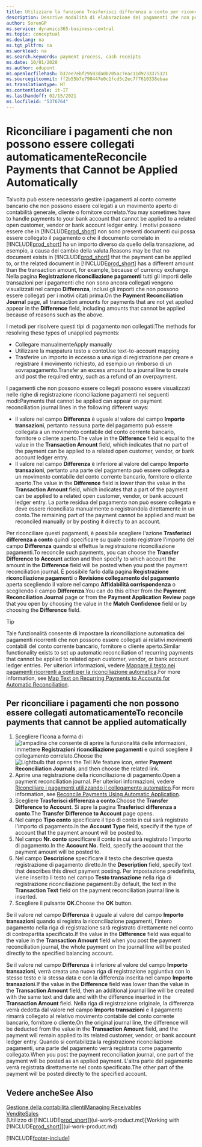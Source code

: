 ```yaml
---
title: Utilizzare la funzione Trasferisci differenza a conto per riconciliare i pagamenti
description: Descrive modalità di elaborazione dei pagamenti che non possono essere collegati a un documento, ad esempio, quando un tasso di cambio comporta una differenza negli importi.
author: SorenGP
ms.service: dynamics365-business-central
ms.topic: conceptual
ms.devlang: na
ms.tgt_pltfrm: na
ms.workload: na
ms.search.keywords: payment process, cash receipts
ms.date: 10/01/2020
ms.author: edupont
ms.openlocfilehash: b37ee7ebf29503da0b205ac7eac11d9233375321
ms.sourcegitcommit: ff2b55b7e790447e0c1fcd5c2ec7f7610338ebaa
ms.translationtype: HT
ms.contentlocale: it-IT
ms.lasthandoff: 02/15/2021
ms.locfileid: "5376764"
---
```

# <a name="reconcile-payments-that-cannot-be-applied-automatically"></a><span data-ttu-id="61faa-103">Riconciliare i pagamenti che non possono essere collegati automaticamente</span><span class="sxs-lookup"><span data-stu-id="61faa-103">Reconcile Payments that Cannot be Applied Automatically</span></span>
<span data-ttu-id="61faa-104">Talvolta può essere necessario gestire i pagamenti al conto corrente bancario che non possono essere collegati a un movimento aperto di contabilità generale, cliente o fornitore correlato.</span><span class="sxs-lookup"><span data-stu-id="61faa-104">You may sometimes have to handle payments to your bank account that cannot be applied to a related open customer, vendor or bank account ledger entry.</span></span> <span data-ttu-id="61faa-105">I motivi possono essere che in [!INCLUDE[prod_short](includes/prod_short.md)] non sono presenti documenti cui possa essere collegato il pagamento o che il documento correlato in [!INCLUDE[prod_short](includes/prod_short.md)] ha un importo diverso da quello della transazione, ad esempio, a causa del cambio della valuta.</span><span class="sxs-lookup"><span data-stu-id="61faa-105">Reasons may be that no document exists in [!INCLUDE[prod_short](includes/prod_short.md)] that the payment can be applied to, or the related document in [!INCLUDE[prod_short](includes/prod_short.md)] has a different amount than the transaction amount, for example, because of currency exchange.</span></span> <span data-ttu-id="61faa-106">Nella pagina **Registrazione riconciliazione pagamenti** tutti gli importi delle transazioni per i pagamenti che non sono ancora collegati vengono visualizzati nel campo **Differenza**, inclusi gli importi che non possono essere collegati per i motivi citati prima.</span><span class="sxs-lookup"><span data-stu-id="61faa-106">On the **Payment Reconciliation Journal** page, all transaction amounts for payments that are not yet applied appear in the **Difference** field, including amounts that cannot be applied because of reasons such as the above.</span></span>

<span data-ttu-id="61faa-107">I metodi per risolvere questi tipi di pagamento non collegati:</span><span class="sxs-lookup"><span data-stu-id="61faa-107">The methods for resolving these types of unapplied payments:</span></span>
* <span data-ttu-id="61faa-108">Collegare manualmente</span><span class="sxs-lookup"><span data-stu-id="61faa-108">Apply manually</span></span>
* <span data-ttu-id="61faa-109">Utilizzare la mappatura testo a conto</span><span class="sxs-lookup"><span data-stu-id="61faa-109">Use text-to-account mapping</span></span>
* <span data-ttu-id="61faa-110">Trasferire un importo in eccesso a una riga di registrazione per creare e registrare il movimento richiesto, ad esempio un rimborso di un sovrapagamento.</span><span class="sxs-lookup"><span data-stu-id="61faa-110">Transfer an excess amount to a journal line to create and post the required entry, such as a refund of an overpayment.</span></span>

<span data-ttu-id="61faa-111">I pagamenti che non possono essere collegati possono essere visualizzati nelle righe di registrazione riconciliazione pagamenti nei seguenti modi:</span><span class="sxs-lookup"><span data-stu-id="61faa-111">Payments that cannot be applied can appear on payment reconciliation journal lines in the following different ways:</span></span>

* <span data-ttu-id="61faa-112">Il valore nel campo **Differenza** è uguale al valore del campo **Importo transazioni**, pertanto nessuna parte del pagamento può essere collegata a un movimento contabile del conto corrente bancario, fornitore o cliente aperto.</span><span class="sxs-lookup"><span data-stu-id="61faa-112">The value in the **Difference** field is equal to the value in the **Transaction Amount** field, which indicates that no part of the payment can be applied to a related open customer, vendor, or bank account ledger entry.</span></span>
* <span data-ttu-id="61faa-113">Il valore nel campo **Differenza** è inferiore al valore del campo **Importo transazioni**, pertanto una parte del pagamento può essere collegata a un movimento contabile del conto corrente bancario, fornitore o cliente aperto.</span><span class="sxs-lookup"><span data-stu-id="61faa-113">The value in the **Difference** field is lower than the value in the **Transaction Amount** field, which indicates that a part of the payment can be applied to a related open customer, vendor, or bank account ledger entry.</span></span> <span data-ttu-id="61faa-114">La parte residua del pagamento non può essere collegata e deve essere riconciliata manualmente o registrandola direttamente in un conto.</span><span class="sxs-lookup"><span data-stu-id="61faa-114">The remaining part of the payment cannot be applied and must be reconciled manually or by posting it directly to an account.</span></span>

<span data-ttu-id="61faa-115">Per riconciliare questi pagamenti, è possibile scegliere l'azione **Trasferisci differenza a conto** quindi specificare su quale conto registrare l'importo del campo **Differenza** quando si effettua la registrazione riconciliazione pagamenti.</span><span class="sxs-lookup"><span data-stu-id="61faa-115">To reconcile such payments, you can choose the **Transfer Difference to Account** action and then specify to which account the amount in the **Difference** field will be posted when you post the payment reconciliation journal.</span></span> <span data-ttu-id="61faa-116">È possibile farlo dalla pagina **Registrazione riconciliazione pagamenti** o **Revisione collegamento del pagamento** aperta scegliendo il valore nel campo **Affidabilità corrispondenza** o scegliendo il campo **Differenza**.</span><span class="sxs-lookup"><span data-stu-id="61faa-116">You can do this either from the **Payment Reconciliation Journal** page or from the **Payment Application Review** page that you open by choosing the value in the **Match Confidence** field or by choosing the **Difference** field.</span></span>

> [!TIP]  
>   <span data-ttu-id="61faa-117">Tale funzionalità consente di impostare la riconciliazione automatica dei pagamenti ricorrenti che non possono essere collegati ai relativi movimenti contabili del conto corrente bancario, fornitore o cliente aperto.</span><span class="sxs-lookup"><span data-stu-id="61faa-117">Similar functionality exists to set up automatic reconciliation of recurring payments that cannot be applied to related open customer, vendor, or bank account ledger entries.</span></span> <span data-ttu-id="61faa-118">Per ulteriori informazioni, vedere [Mappare il testo nei pagamenti ricorrenti a conti per la riconciliazione automatica](receivables-how-map-text-recurring-payments-accounts-auto-reconcilliation.md).</span><span class="sxs-lookup"><span data-stu-id="61faa-118">For more information, see [Map Text on Recurring Payments to Accounts for Automatic Reconciliation](receivables-how-map-text-recurring-payments-accounts-auto-reconcilliation.md).</span></span>

## <a name="to-reconcile-payments-that-cannot-be-applied-automatically"></a><span data-ttu-id="61faa-119">Per riconciliare i pagamenti che non possono essere collegati automaticamente</span><span class="sxs-lookup"><span data-stu-id="61faa-119">To reconcile payments that cannot be applied automatically</span></span>
1. <span data-ttu-id="61faa-120">Scegliere l'icona a forma di ![lampadina che consente di aprire la funzionalità delle informazioni](media/ui-search/search_small.png "Informazioni sull'operazione che si desidera eseguire"), immettere **Registrazioni riconciliazione pagamenti** e quindi scegliere il collegamento correlato.</span><span class="sxs-lookup"><span data-stu-id="61faa-120">Choose the ![Lightbulb that opens the Tell Me feature](media/ui-search/search_small.png "Tell me what you want to do") icon, enter **Payment Reconciliation Journals**, and then choose the related link.</span></span>
2. <span data-ttu-id="61faa-121">Aprire una registrazione della riconciliazione di pagamento.</span><span class="sxs-lookup"><span data-stu-id="61faa-121">Open a payment reconciliation journal.</span></span> <span data-ttu-id="61faa-122">Per ulteriori informazioni, vedere [Riconciliare i pagamenti utilizzando il collegamento automatico](receivables-how-reconcile-payments-auto-application.md).</span><span class="sxs-lookup"><span data-stu-id="61faa-122">For more information, see [Reconcile Payments Using Automatic Application](receivables-how-reconcile-payments-auto-application.md).</span></span>
3. <span data-ttu-id="61faa-123">Scegliere **Trasferisci differenza a conto**.</span><span class="sxs-lookup"><span data-stu-id="61faa-123">Choose the **Transfer Difference to Account**.</span></span> <span data-ttu-id="61faa-124">Si apre la pagina **Trasferisci differenza a conto**.</span><span class="sxs-lookup"><span data-stu-id="61faa-124">The **Transfer Difference to Account** page opens.</span></span>
4. <span data-ttu-id="61faa-125">Nel campo **Tipo conto** specificare il tipo di conto in cui sarà registrato l'importo di pagamento.</span><span class="sxs-lookup"><span data-stu-id="61faa-125">In the **Account Type** field, specify if the type of account that the payment amount will be posted to.</span></span>
5. <span data-ttu-id="61faa-126">Nel campo **Nr. conto** specificare il conto in cui sarà registrato l'importo di pagamento.</span><span class="sxs-lookup"><span data-stu-id="61faa-126">In the **Account No.** field, specify the account that the payment amount will be posted to.</span></span>
6. <span data-ttu-id="61faa-127">Nel campo **Descrizione** specificare il testo che descrive questa registrazione di pagamento diretto.</span><span class="sxs-lookup"><span data-stu-id="61faa-127">In the **Description** field, specify text that describes this direct payment posting.</span></span> <span data-ttu-id="61faa-128">Per impostazione predefinita, viene inserito il testo nel campo **Testo transazione** nella riga di registrazione riconciliazione pagamenti.</span><span class="sxs-lookup"><span data-stu-id="61faa-128">By default, the text in the **Transaction Text** field on the payment reconciliation journal line is inserted.</span></span>
7. <span data-ttu-id="61faa-129">Scegliere il pulsante **OK**.</span><span class="sxs-lookup"><span data-stu-id="61faa-129">Choose the **OK** button.</span></span>

<span data-ttu-id="61faa-130">Se il valore nel campo **Differenza** è uguale al valore del campo **Importo transazioni** quando si registra la riconciliazione pagamenti, l'intero pagamento nella riga di registrazione sarà registrato direttamente nel conto di contropartita specificato.</span><span class="sxs-lookup"><span data-stu-id="61faa-130">If the value in the **Difference** field was equal to the value in the **Transaction Amount** field when you post the payment reconciliation journal, the whole payment on the journal line will be posted directly to the specified balancing account.</span></span>

<span data-ttu-id="61faa-131">Se il valore nel campo **Differenza** è inferiore al valore del campo **Importo transazioni**, verrà creata una nuova riga di registrazione aggiuntiva con lo stesso testo e la stessa data e con la differenza inserita nel campo **Importo transazioni**.</span><span class="sxs-lookup"><span data-stu-id="61faa-131">If the value in the **Difference** field was lower than the value in the **Transaction Amount** field, then an additional journal line will be created with the same text and date and with the difference inserted in the **Transaction Amount** field.</span></span> <span data-ttu-id="61faa-132">Nella riga di registrazione originale, la differenza verrà dedotta dal valore nel campo **Importo transazioni** e il pagamento rimarrà collegato al relativo movimento contabile del conto corrente bancario, fornitore o cliente.</span><span class="sxs-lookup"><span data-stu-id="61faa-132">On the original journal line, the difference will be deducted from the value in the **Transaction Amount** field, and the payment will remain applied to its related customer, vendor, or bank account ledger entry.</span></span> <span data-ttu-id="61faa-133">Quando si contabilizza la registrazione riconciliazione pagamenti, una parte del pagamento verrà registrata come pagamento collegato.</span><span class="sxs-lookup"><span data-stu-id="61faa-133">When you post the payment reconciliation journal, one part of the payment will be posted as an applied payment.</span></span> <span data-ttu-id="61faa-134">L'altra parte del pagamento verrà registrata direttamente nel conto specificato.</span><span class="sxs-lookup"><span data-stu-id="61faa-134">The other part of the payment will be posted directly to the specified account.</span></span>

## <a name="see-also"></a><span data-ttu-id="61faa-135">Vedere anche</span><span class="sxs-lookup"><span data-stu-id="61faa-135">See Also</span></span>
[<span data-ttu-id="61faa-136">Gestione della contabilità clienti</span><span class="sxs-lookup"><span data-stu-id="61faa-136">Managing Receivables</span></span>](receivables-manage-receivables.md)  
[<span data-ttu-id="61faa-137">Vendite</span><span class="sxs-lookup"><span data-stu-id="61faa-137">Sales</span></span>](sales-manage-sales.md)  
<span data-ttu-id="61faa-138">[Utilizzo di [!INCLUDE[prod_short](includes/prod_short.md)]](ui-work-product.md)</span><span class="sxs-lookup"><span data-stu-id="61faa-138">[Working with [!INCLUDE[prod_short](includes/prod_short.md)]](ui-work-product.md)</span></span>


[!INCLUDE[footer-include](includes/footer-banner.md)]